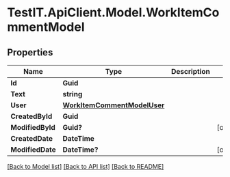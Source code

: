 # TestIT.ApiClient.Model.WorkItemCommentModel

## Properties

Name | Type | Description | Notes
------------ | ------------- | ------------- | -------------
**Id** | **Guid** |  | 
**Text** | **string** |  | 
**User** | [**WorkItemCommentModelUser**](WorkItemCommentModelUser.md) |  | 
**CreatedById** | **Guid** |  | 
**ModifiedById** | **Guid?** |  | [optional] 
**CreatedDate** | **DateTime** |  | 
**ModifiedDate** | **DateTime?** |  | [optional] 

[[Back to Model list]](../README.md#documentation-for-models) [[Back to API list]](../README.md#documentation-for-api-endpoints) [[Back to README]](../README.md)

